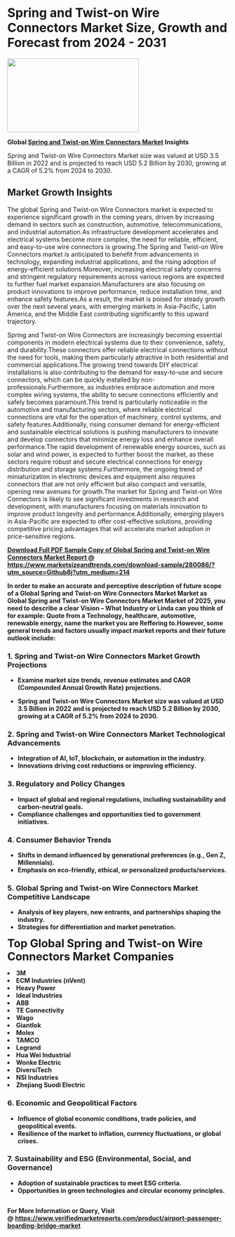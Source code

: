 <H1>Spring and Twist-on Wire Connectors Market Size, Growth and Forecast from 2024 - 2031</H1><img class="aligncenter size-medium wp-image-584254" src="https://thirdeyenews.in/wp-content/uploads/2024/09/Global-Market-Research-300x168.jpeg" alt="" width="300" height="168" /><p><strong>Global&nbsp;<a href="https://www.marketsizeandtrends.com/download-sample/280086/?utm_source=Github8j?utm_medium=214">Spring and Twist-on Wire Connectors Market</a> Insights</strong></p><p>Spring and Twist-on Wire Connectors Market size was valued at USD 3.5 Billion in 2022 and is projected to reach USD 5.2 Billion by 2030, growing at a CAGR of 5.2% from 2024 to 2030.</p><p><h2>Market Growth Insights</h2> <p>The global Spring and Twist-on Wire Connectors market is expected to experience significant growth in the coming years, driven by increasing demand in sectors such as construction, automotive, telecommunications, and industrial automation.As infrastructure development accelerates and electrical systems become more complex, the need for reliable, efficient, and easy-to-use wire connectors is growing.The Spring and Twist-on Wire Connectors market is anticipated to benefit from advancements in technology, expanding industrial applications, and the rising adoption of energy-efficient solutions.Moreover, increasing electrical safety concerns and stringent regulatory requirements across various regions are expected to further fuel market expansion.Manufacturers are also focusing on product innovations to improve performance, reduce installation time, and enhance safety features.As a result, the market is poised for steady growth over the next several years, with emerging markets in Asia-Pacific, Latin America, and the Middle East contributing significantly to this upward trajectory.</p> <p><strong><a href="#"></a></strong></p> <p>Spring and Twist-on Wire Connectors are increasingly becoming essential components in modern electrical systems due to their convenience, safety, and durability.These connectors offer reliable electrical connections without the need for tools, making them particularly attractive in both residential and commercial applications.The growing trend towards DIY electrical installations is also contributing to the demand for easy-to-use and secure connectors, which can be quickly installed by non-professionals.Furthermore, as industries embrace automation and more complex wiring systems, the ability to secure connections efficiently and safely becomes paramount.This trend is particularly noticeable in the automotive and manufacturing sectors, where reliable electrical connections are vital for the operation of machinery, control systems, and safety features.Additionally, rising consumer demand for energy-efficient and sustainable electrical solutions is pushing manufacturers to innovate and develop connectors that minimize energy loss and enhance overall performance.The rapid development of renewable energy sources, such as solar and wind power, is expected to further boost the market, as these sectors require robust and secure electrical connections for energy distribution and storage systems.Furthermore, the ongoing trend of miniaturization in electronic devices and equipment also requires connectors that are not only efficient but also compact and versatile, opening new avenues for growth.The market for Spring and Twist-on Wire Connectors is likely to see significant investments in research and development, with manufacturers focusing on materials innovation to improve product longevity and performance.Additionally, emerging players in Asia-Pacific are expected to offer cost-effective solutions, providing competitive pricing advantages that will accelerate market adoption in price-sensitive regions.<p><strong><a href="#"></p><p><span class=""><strong>Download Full PDF Sample Copy of Global Spring and Twist-on Wire Connectors Market Report</strong> @ <a href="https://www.marketsizeandtrends.com/download-sample/280086/?utm_source=Github8j?utm_medium=214" target="_blank">https://www.marketsizeandtrends.com/download-sample/280086/?utm_source=Github8j?utm_medium=214</a></span></p><p>In order to make an accurate and perceptive description of future scope of a Global&nbsp;Spring and Twist-on Wire Connectors Market Market as Global&nbsp;Spring and Twist-on Wire Connectors Market Market of 2025, you need to describe a clear Vision &ndash; What Industry or Linda can you think of for example: Quote from a Technology, healthcare, automotive, renewable energy, name the market you are Reffering to.However, some general trends and factors usually impact market reports and their future outlook include:</p><h3>1.&nbsp;<strong>Spring and Twist-on Wire Connectors Market Growth Projections</strong></h3><ul><li>Examine market size trends, revenue estimates and CAGR (Compounded Annual Growth Rate) projections.</li><li><p>Spring and Twist-on Wire Connectors Market size was valued at USD 3.5 Billion in 2022 and is projected to reach USD 5.2 Billion by 2030, growing at a CAGR of 5.2% from 2024 to 2030.</p></li></ul><h3>2.&nbsp;<strong>Spring and Twist-on Wire Connectors Market Technological Advancements</strong></h3><ul><li>Integration of AI, IoT, blockchain, or automation in the industry.</li><li>Innovations driving cost reductions or improving efficiency.</li></ul><h3>3.&nbsp;<strong>Regulatory and Policy Changes</strong></h3><ul><li>Impact of global and regional regulations, including sustainability and carbon-neutral goals.</li><li>Compliance challenges and opportunities tied to government initiatives.</li></ul><h3>4.&nbsp;<strong>Consumer Behavior Trends</strong></h3><ul><li>Shifts in demand influenced by generational preferences (e.g., Gen Z, Millennials).</li><li>Emphasis on eco-friendly, ethical, or personalized products/services.</li></ul><h3>5.&nbsp;<strong>Global Spring and Twist-on Wire Connectors Market Competitive Landscape</strong></h3><ul><li>Analysis of key players, new entrants, and partnerships shaping the industry.</li><li>Strategies for differentiation and market penetration.</li></ul><p data-pm-slice="1 1 []"><span style="color: inherit; font-family: inherit; font-size: 25px;">Top Global Spring and Twist-on Wire Connectors Market Companies</span></p><div class="" data-test-id=""><p><li>3M</li><li> ECM Industries (nVent)</li><li> Heavy Power</li><li> Ideal Industries</li><li> ABB</li><li> TE Connectivity</li><li> Wago</li><li> Giantlok</li><li> Molex</li><li> TAMCO</li><li> Legrand</li><li> Hua Wei Industrial</li><li> Wonke Electric</li><li> DiversiTech</li><li> NSI Industries</li><li> Zhejiang Suodi Electric</li></p></div><h3>6.&nbsp;<strong>Economic and Geopolitical Factors</strong></h3><ul><li>Influence of global economic conditions, trade policies, and geopolitical events.</li><li>Resilience of the market to inflation, currency fluctuations, or global crises.</li></ul><h3>7.&nbsp;<strong>Sustainability and ESG (Environmental, Social, and Governance)</strong></h3><ul><li>Adoption of sustainable practices to meet ESG criteria.</li><li>Opportunities in green technologies and circular economy principles.</li></ul><h2><strong style="font-size: 14px;">For More Information or Query, Visit @&nbsp;</strong><a style="background-color: #ffffff; font-size: 14px;" href="https://www.marketsizeandtrends.com/report/spring-and-twist-on-wire-connectors-market/" target="_blank">https://www.verifiedmarketreports.com/product/airport-passenger-boarding-bridge-market</a></h2>